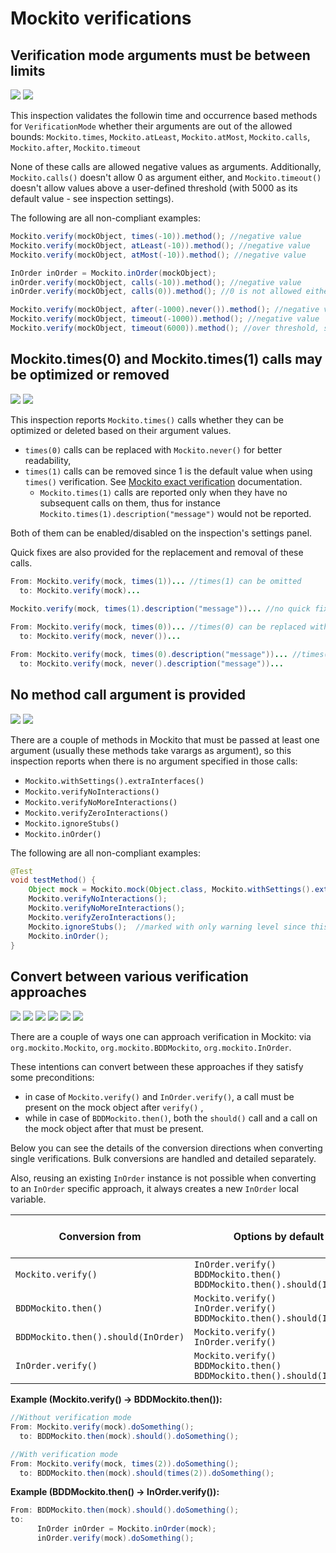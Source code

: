 # Mockito verifications

## Verification mode arguments must be between limits

![](https://img.shields.io/badge/since-0.1.0-blue) [![](https://img.shields.io/badge/implementation-VerificationModeValuesBetweenLimitsInspection-blue)](../src/main/java/com/picimako/mockitools/inspection/VerificationModeValuesBetweenLimitsInspection.java)

This inspection validates the followin time and occurrence based methods for `VerificationMode` whether their arguments are out of the allowed bounds:
`Mockito.times`, `Mockito.atLeast`, `Mockito.atMost`, `Mockito.calls`, `Mockito.after`, `Mockito.timeout`

None of these calls are allowed negative values as arguments. Additionally, `Mockito.calls()` doesn't allow 0 as argument either,
and `Mockito.timeout()` doesn't allow values above a user-defined threshold (with 5000 as its default value - see inspection settings).

The following are all non-compliant examples:

```java
Mockito.verify(mockObject, times(-10)).method(); //negative value
Mockito.verify(mockObject, atLeast(-10)).method(); //negative value
Mockito.verify(mockObject, atMost(-10)).method(); //negative value

InOrder inOrder = Mockito.inOrder(mockObject);
inOrder.verify(mockObject, calls(-10)).method(); //negative value
inOrder.verify(mockObject, calls(0)).method(); //0 is not allowed either for calls

Mockito.verify(mockObject, after(-1000).never()).method(); //negative value
Mockito.verify(mockObject, timeout(-1000)).method(); //negative value
Mockito.verify(mockObject, timeout(6000)).method(); //over threshold, since 5000 is the default value
```

## Mockito.times(0) and Mockito.times(1) calls may be optimized or removed

![](https://img.shields.io/badge/since-0.1.0-blue) [![](https://img.shields.io/badge/implementation-TimesVerificationModeInspection-blue)](../src/main/java/com/picimako/mockitools/inspection/TimesVerificationModeInspection.java)

This inspection reports `Mockito.times()` calls whether they can be optimized or deleted based on their argument values.

- `times(0)` calls can be replaced with `Mockito.never()` for better readability,
- `times(1)` calls can be removed since 1 is the default value when using `times()` verification. See [Mockito exact verification](https://javadoc.io/doc/org.mockito/mockito-core/latest/org/mockito/Mockito.html#exact_verification) documentation.
  - `Mockito.times(1)` calls are reported only when they have no subsequent calls on them, thus for instance `Mockito.times(1).description("message")` would not be reported.

Both of them can be enabled/disabled on the inspection's settings panel.

Quick fixes are also provided for the replacement and removal of these calls.

```java
From: Mockito.verify(mock, times(1))... //times(1) can be omitted
  to: Mockito.verify(mock)...
    
Mockito.verify(mock, times(1).description("message"))... //no quick fix, left untouched

From: Mockito.verify(mock, times(0))... //times(0) can be replaced with never()
  to: Mockito.verify(mock, never())...

From: Mockito.verify(mock, times(0).description("message"))... //times(0) can be replaced with never()
  to: Mockito.verify(mock, never().description("message"))...
```

## No method call argument is provided

![](https://img.shields.io/badge/since-0.1.0-blue) [![](https://img.shields.io/badge/implementation-NoMethodCallArgumentSpecifiedInspection-blue)](../src/main/java/com/picimako/mockitools/inspection/NoMethodCallArgumentSpecifiedInspection.java)

There are a couple of methods in Mockito that must be passed at least one argument (usually these methods take varargs as argument),
so this inspection reports when there is no argument specified in those calls:

- `Mockito.withSettings().extraInterfaces()`
- `Mockito.verifyNoInteractions()`
- `Mockito.verifyNoMoreInteractions()`
- `Mockito.verifyZeroInteractions()`
- `Mockito.ignoreStubs()`
- `Mockito.inOrder()`

The following are all non-compliant examples:

```java
@Test
void testMethod() {
    Object mock = Mockito.mock(Object.class, Mockito.withSettings().extraInterfaces());
    Mockito.verifyNoInteractions();
    Mockito.verifyNoMoreInteractions();
    Mockito.verifyZeroInteractions();
    Mockito.ignoreStubs();  //marked with only warning level since this wouldn't block test execution
    Mockito.inOrder();
}
```

## Convert between various verification approaches

![](https://img.shields.io/badge/intention-orange) ![](https://img.shields.io/badge/since-0.4.0-blue) ![](https://img.shields.io/badge/since-0.5.0-blue)
[![](https://img.shields.io/badge/impl-ConvertMockitoVerifyToBDDMockitoThenIntention-blue)](../src/main/java/com/picimako/mockitools/intention/convert/verification/mockitoverify/ConvertFromMockitoVerifyIntention.java)
[![](https://img.shields.io/badge/impl-ConvertBDDMockitoThenToMockitoVerifyIntention-blue)](../src/main/java/com/picimako/mockitools/intention/convert/verification/bddmockitothen/ConvertFromBDDMockitoIntention.java)
[![](https://img.shields.io/badge/impl-ConvertBDDMockitoThenToMockitoVerifyIntention-blue)](../src/main/java/com/picimako/mockitools/intention/convert/verification/inorderverify/ConvertFromInOrderVerifyIntention.java)

There are a couple of ways one can approach verification in Mockito: via `org.mockito.Mockito`, `org.mockito.BDDMockito`, `org.mockito.InOrder`.

These intentions can convert between these approaches if they satisfy some preconditions:
- in case of `Mockito.verify()` and `InOrder.verify()`, a call must be present on the mock object after `verify()` ,
- while in case of `BDDMockito.then()`, both the `should()` call and a call on the mock object after that must be present.

Below you can see the details of the conversion directions when converting single verifications. Bulk conversions are handled and detailed separately.

Also, reusing an existing `InOrder` instance is not possible when converting to an `InOrder` specific approach,
it always creates a new `InOrder` local variable.

| Conversion from                     | Options by default                                                                 | Options when `org.mockito.Mockito` is enforced | Options when `org.mockito.BDDMockito` is enforced           |
|-------------------------------------|------------------------------------------------------------------------------------|------------------------------------------------|-------------------------------------------------------------|
| `Mockito.verify()`                  | `InOrder.verify()`<br/>`BDDMockito.then()`<br/>`BDDMockito.then().should(InOrder)` | `InOrder.verify()`                             | `BDDMockito.then()`<br/>`BDDMockito.then().should(InOrder)` |
| `BDDMockito.then()`                 | `Mockito.verify()`<br/>`InOrder.verify()`<br/>`BDDMockito.then().should(InOrder)`  | `Mockito.verify()`<br/>`InOrder.verify()`      | `BDDMockito.then().should(InOrder)`                         |
| `BDDMockito.then().should(InOrder)` | `Mockito.verify()`<br/>`InOrder.verify()`                                          | `Mockito.verify()`<br/>`InOrder.verify()`      | No action is available.                                     |
| `InOrder.verify()`                  | `Mockito.verify()`<br/>`BDDMockito.then()`<br/>`BDDMockito.then().should(InOrder)` | `Mockito.verify()`                             | `BDDMockito.then()`<br/>`BDDMockito.then().should(InOrder)` |

**Example (Mockito.verify() -> BDDMockito.then()):**

```java
//Without verification mode
From: Mockito.verify(mock).doSomething();
  to: BDDMockito.then(mock).should().doSomething();

//With verification mode
From: Mockito.verify(mock, times(2)).doSomething();
  to: BDDMockito.then(mock).should(times(2)).doSomething();
```

**Example (BDDMockito.then() -> InOrder.verify()):**

```java
From: BDDMockito.then(mock).should().doSomething();
to:
      InOrder inOrder = Mockito.inOrder(mock);
      inOrder.verify(mock).doSomething();
```
